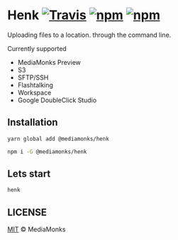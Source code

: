 # Henk [![Travis](https://img.shields.io/travis/mediamonks/henk.svg)](https://travis-ci.org/mediamonks/richmedia-temple-server) [![npm](https://img.shields.io/npm/v/@mediamonks/henk.svg)](https://www.npmjs.com/package/@mediamonks/henk) [![npm](https://img.shields.io/npm/dm/@mediamonks/henk.svg)](https://www.npmjs.com/package/@mediamonks/richmedia-temple-server)

Uploading files to a location. through the command line.

Currently supported

* MediaMonks Preview
* S3
* SFTP/SSH
* Flashtalking
* Workspace
* Google DoubleClick Studio


## Installation
```sh
yarn global add @mediamonks/henk
```

```sh
npm i -G @mediamonks/henk
```

## Lets start
```sh
henk
```



## LICENSE

[MIT](./LICENSE) © MediaMonks
